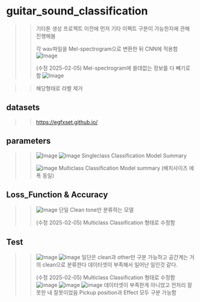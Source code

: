 # guitar_sound_classification
>> 기타톤 생성 프로젝트 이전에 먼저 기타 이펙트 구분이 가능한지에 관해 진행해봄
>> 
>> 각 wav파일을 Mel-spectrogram으로 변환한 뒤 CNN에 적용함
>> ![Image](https://github.com/user-attachments/assets/9d11a6da-a76b-412f-9828-1627926a083c)
>> 
>> (수정 2025-02-05) Mel-spectrogram에 쓸데없는 정보를 다 빼기로 함
>> ![Image](https://github.com/user-attachments/assets/2c893ed1-92c1-4990-a1a9-995f1f458ff9)

>> 해당형태로 라벨 제거
## datasets
>> https://egfxset.github.io/
## parameters
>> ![Image](https://github.com/user-attachments/assets/afd54750-1150-477d-9e0a-b01a13cd0a5f)
>> ![Image](https://github.com/user-attachments/assets/b60c11dc-d432-4964-b99a-f10d628da795)
>> Singleclass Classification Model Summary
>> 
>> ![image](https://github.com/user-attachments/assets/559e8a7a-9666-4444-be93-fbcd3578420c)
>> Multiclass Classification Model summary (배치사이즈 에폭 동일)

## Loss_Function & Accuracy
>>![Image](https://github.com/user-attachments/assets/449e2840-293e-4775-b3c4-e5bcfcabf668)
>>단일 Clean tone만 분류하는 모델
>>
>>(수정 2025-02-05) Multiclass Classification 형태로 수정함
## Test
>> ![Image](https://github.com/user-attachments/assets/2be91ba7-167e-47cd-b11f-6c8437f0f22c)
>> ![Image](https://github.com/user-attachments/assets/03707e40-9723-4329-b9e8-dd582233967a)
>> 일단은 clean과 other만 구분 가능하고 공간계는 거의 clean으로 분류한다 데이터셋이 부족해서 일어난 일인것 같다.
>>
>> (수정 2025-02-05) Multiclass Classification 형태로 수정함
>> ![image](https://github.com/user-attachments/assets/15619400-23bd-4338-b06a-198b32dde3a4)
>> ![image](https://github.com/user-attachments/assets/52457316-2a8a-432b-9d28-646e3a5d3bc8)
>> ![image](https://github.com/user-attachments/assets/af634f22-bb7c-41e0-b55f-6150c937e3a7)
>> 데이터셋이 부족한게 아니었고 전처리 잘못한 내 잘못이었음 Pickup position과 Effect 모두 구분 가능함


